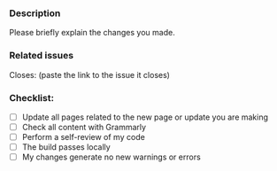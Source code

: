 ### Description

Please briefly explain the changes you made.

### Related issues

Closes:
(paste the link to the issue it closes)

### Checklist:

- [ ] Update all pages related to the new page or update you are making
- [ ] Check all content with Grammarly
- [ ] Perform a self-review of my code
- [ ] The build passes locally
- [ ] My changes generate no new warnings or errors

